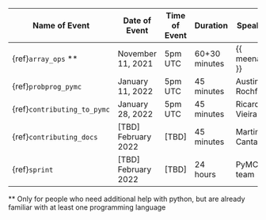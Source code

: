 | Name of Event                  | Date of Event       | Time of Event | Duration      | Speaker          |
|--------------------------------|---------------------|---------------|---------------|------------------|
| {ref}`array_ops` **            | November 11, 2021   |  5pm UTC      | 60+30 minutes | {{ meenal }}     |
| {ref}`probprog_pymc`    | January 11, 2022    |  5pm UTC      | 45 minutes    | Austin Rochford  |
| {ref}`contributing_to_pymc`           | January 28, 2022    |  5pm UTC      | 45 minutes    | Ricardo Vieira   |
| {ref}`contributing_docs`       | [TBD] February 2022 | [TBD]         | 45 minutes    | Martina Cantaro  |
| {ref}`sprint`                  | [TBD] February 2022 | [TBD]         | 24 hours      | PyMC team        |

 ** Only for people who need additional help with python, but are already familiar with at least one programming language
